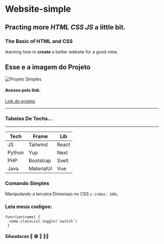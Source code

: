 # Website-simple
## Practing more *HTML CSS JS* a little bit.
### The Basic of HTML and CSS 
learning how to **create** a better website for a good view.

## Esse e a imagem do Projeto
![Projeto Simples](https://github.com/Maylon-tech/Website-simple/assets/83148859/96d01434-e68e-4eb6-b069-b154cad84181)

#### Acesse pelo link:
[Link do projeto](https://maylon-tech.github.io/Website-simple/)

***
### Tabelas De Techs...
---

Tech | Frame | Lib
---|---|---
JS | Tailwind | React
Python | Yup | Next
PHP | Bootstrap | Svelt
Java | MaterialUI | Vue

### Comando Simples
  Manipulando a terceira Dimensao no CSS `z-index: 100;`
### Leia meus codigos:
```
function(name) {
  name.classList.toggle('switch')
 }
```

#### SAaudacao 🖖 😄 🐒 🚶‍♂️
